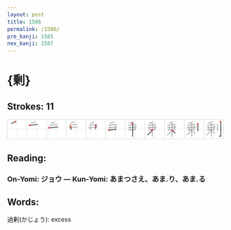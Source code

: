 ```yaml
---
layout: post
title: 1586
permalink: /1586/
pre_kanji: 1585
nex_kanji: 1587
---
```


# {剰}

## Strokes: 11

<div class="stroke"><img src="../images/E589B0.png" /></div>

## Reading:

### On-Yomi: ジョウ &mdash; Kun-Yomi: あまつさえ、あま.り、あま.る

## Words:

過剰(かじょう): excess
